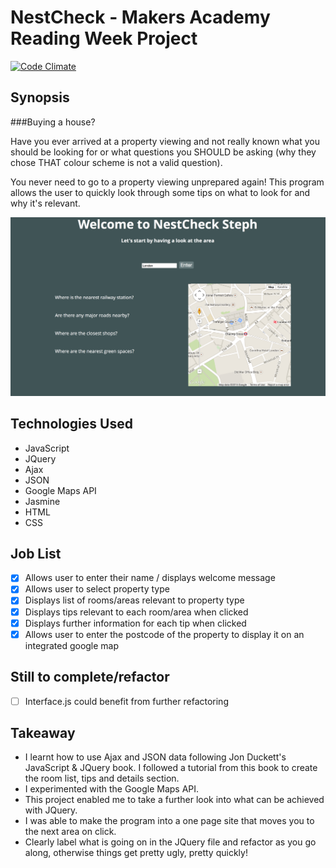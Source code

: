 NestCheck - Makers Academy Reading Week Project
===============================================

[![Code Climate](https://codeclimate.com/github/stepholdcorn/NestCheck/badges/gpa.svg)](https://codeclimate.com/github/stepholdcorn/NestCheck)

## Synopsis

###Buying a house?

Have you ever arrived at a property viewing and not really known what you should be looking for or what questions you SHOULD be asking (why they chose THAT colour scheme is not a valid question).

You never need to go to a property viewing unprepared again! This program allows the user to quickly look through some tips on what to look for and why it's relevant.

![Example](https://github.com/stepholdcorn/NestCheck/blob/master/img/example.png)

## Technologies Used

- JavaScript
- JQuery
- Ajax
- JSON
- Google Maps API
- Jasmine
- HTML
- CSS

## Job List

- [x] Allows user to enter their name / displays welcome message
- [x] Allows user to select property type
- [x] Displays list of rooms/areas relevant to property type
- [x] Displays tips relevant to each room/area when clicked
- [x] Displays further information for each tip when clicked
- [x] Allows user to enter the postcode of the property to display it on an integrated google map

## Still to complete/refactor

- [ ] Interface.js could benefit from further refactoring

## Takeaway

- I learnt how to use Ajax and JSON data following Jon Duckett's JavaScript & JQuery book. I followed a tutorial from this book to create the room list, tips and details section.
- I experimented with the Google Maps API.
- This project enabled me to take a further look into what can be achieved with JQuery.
- I was able to make the program into a one page site that moves you to the next area on click.
- Clearly label what is going on in the JQuery file and refactor as you go along, otherwise things get pretty ugly, pretty quickly!
